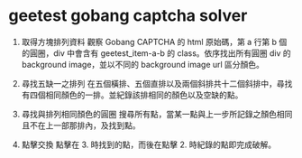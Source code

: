 # geetest gobang captcha solver


1. 取得方塊排列資料
觀察 Gobang CAPTCHA 的 html 原始碼，第 a 行第 b 個的圓圈，div 中會含有 geetest_item-a-b 的 class。依序找出所有圓圈 div 的 background image，並以不同的 background image url 區分顏色。



2. 尋找五缺一之排列
在五個橫排、五個直排以及兩個斜排共十二個斜排中，尋找有四個相同顏色的一排。並紀錄該排相同的顏色以及空缺的點。

3. 尋找與排列相同顏色的圓圈
搜尋所有點，當某一點與上一步所記錄之顏色相同且不在上一部那排內，及找到點。


4. 點擊交換
點擊在 3. 時找到的點，而後在點擊 2. 時紀錄的點即完成破解。
